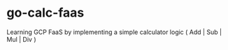 # go-calc-faas
Learning GCP FaaS by implementing a simple calculator logic ( Add | Sub | Mul | Div )
